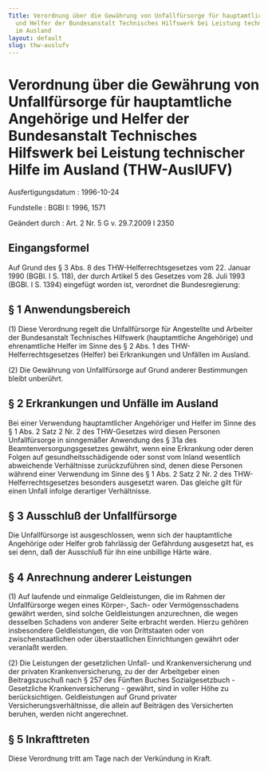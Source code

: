 ```yaml
---
Title: Verordnung über die Gewährung von Unfallfürsorge für hauptamtliche Angehörige
  und Helfer der Bundesanstalt Technisches Hilfswerk bei Leistung technischer Hilfe
  im Ausland
layout: default
slug: thw-auslufv
---
```


# Verordnung über die Gewährung von Unfallfürsorge für hauptamtliche Angehörige und Helfer der Bundesanstalt Technisches Hilfswerk bei Leistung technischer Hilfe im Ausland (THW-AuslUFV)

Ausfertigungsdatum
:   1996-10-24

Fundstelle
:   BGBl I: 1996, 1571

Geändert durch
:   Art. 2 Nr. 5 G v. 29.7.2009 I 2350



## Eingangsformel

Auf Grund des § 3 Abs. 8 des THW-Helferrechtsgesetzes vom 22. Januar
1990 (BGBl. I S. 118), der durch Artikel 5 des Gesetzes vom 28. Juli
1993 (BGBl. I S. 1394) eingefügt worden ist, verordnet die
Bundesregierung:


## § 1 Anwendungsbereich

(1) Diese Verordnung regelt die Unfallfürsorge für Angestellte und
Arbeiter der Bundesanstalt Technisches Hilfswerk (hauptamtliche
Angehörige) und ehrenamtliche Helfer im Sinne des § 2 Abs. 1 des THW-
Helferrechtsgesetzes (Helfer) bei Erkrankungen und Unfällen im
Ausland.

(2) Die Gewährung von Unfallfürsorge auf Grund anderer Bestimmungen
bleibt unberührt.


## § 2 Erkrankungen und Unfälle im Ausland

Bei einer Verwendung hauptamtlicher Angehöriger und Helfer im Sinne
des § 1 Abs. 2 Satz 2 Nr. 2 des THW-Gesetzes wird diesen Personen
Unfallfürsorge in sinngemäßer Anwendung des § 31a des
Beamtenversorgungsgesetzes gewährt, wenn eine Erkrankung oder deren
Folgen auf gesundheitsschädigende oder sonst vom Inland wesentlich
abweichende Verhältnisse zurückzuführen sind, denen diese Personen
während einer Verwendung im Sinne des § 1 Abs. 2 Satz 2 Nr. 2 des THW-
Helferrechtsgesetzes besonders ausgesetzt waren. Das gleiche gilt für
einen Unfall infolge derartiger Verhältnisse.


## § 3 Ausschluß der Unfallfürsorge

Die Unfallfürsorge ist ausgeschlossen, wenn sich der hauptamtliche
Angehörige oder Helfer grob fahrlässig der Gefährdung ausgesetzt hat,
es sei denn, daß der Ausschluß für ihn eine unbillige Härte wäre.


## § 4 Anrechnung anderer Leistungen

(1) Auf laufende und einmalige Geldleistungen, die im Rahmen der
Unfallfürsorge wegen eines Körper-, Sach- oder Vermögensschadens
gewährt werden, sind solche Geldleistungen anzurechnen, die wegen
desselben Schadens von anderer Seite erbracht werden. Hierzu gehören
insbesondere Geldleistungen, die von Drittstaaten oder von
zwischenstaatlichen oder überstaatlichen Einrichtungen gewährt oder
veranlaßt werden.

(2) Die Leistungen der gesetzlichen Unfall- und Krankenversicherung
und der privaten Krankenversicherung, zu der der Arbeitgeber einen
Beitragszuschuß nach § 257 des Fünften Buches Sozialgesetzbuch -
Gesetzliche Krankenversicherung - gewährt, sind in voller Höhe zu
berücksichtigen. Geldleistungen auf Grund privater
Versicherungsverhältnisse, die allein auf Beiträgen des Versicherten
beruhen, werden nicht angerechnet.


## § 5 Inkrafttreten

Diese Verordnung tritt am Tage nach der Verkündung in Kraft.

